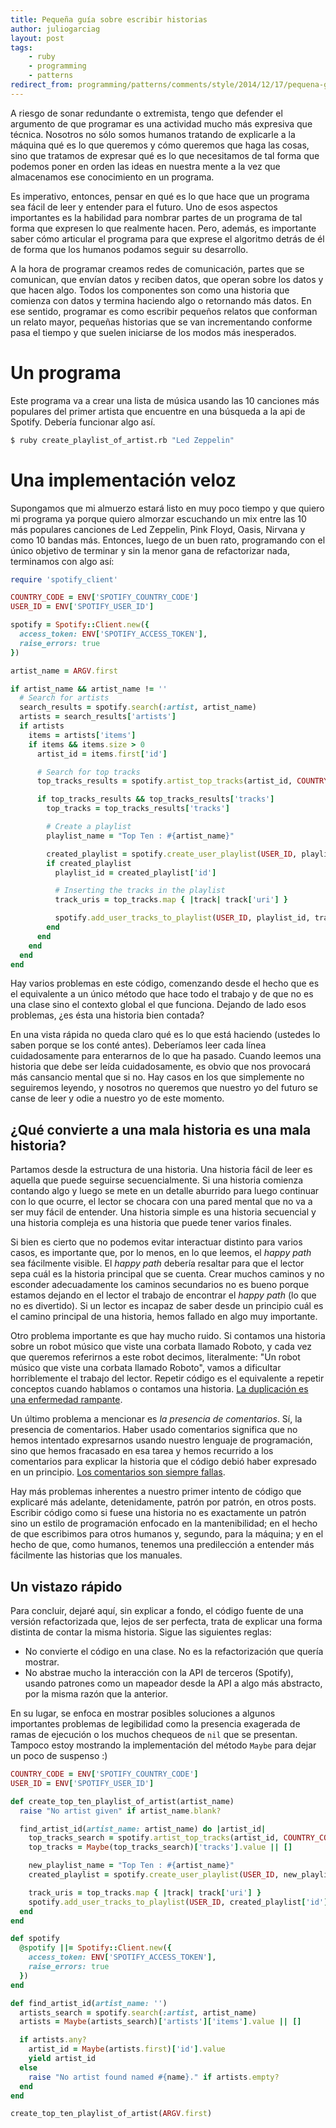 ```yaml
---
title: Pequeña guía sobre escribir historias
author: juliogarciag
layout: post
tags:
    - ruby
    - programming
    - patterns
redirect_from: programming/patterns/comments/style/2014/12/17/pequena-guia-para-escribir-historias.html
---
```



A riesgo de sonar redundante o extremista, tengo que defender el argumento de que programar es una actividad mucho más expresiva que técnica. Nosotros no sólo somos humanos tratando de explicarle a la máquina qué es lo que queremos y cómo queremos que haga las cosas, sino que tratamos de expresar qué es lo que necesitamos de tal forma que podemos poner en orden las ideas en nuestra mente a la vez que almacenamos ese conocimiento en un programa.

Es imperativo, entonces, pensar en qué es lo que hace que un programa sea fácil de leer y entender para el futuro. Uno de esos aspectos importantes es la habilidad para nombrar partes de un programa de tal forma que expresen lo que realmente hacen. Pero, además, es importante saber cómo articular el programa para que exprese el algoritmo detrás de él de forma que los humanos podamos seguir su desarrollo.

A la hora de programar creamos redes de comunicación, partes que se comunican, que envían datos y reciben datos, que operan sobre los datos y que hacen algo. Todos los componentes son como una historia que comienza con datos y termina haciendo algo o retornando más datos. En ese sentido, programar es como escribir pequeños relatos que conforman un relato mayor, pequeñas historias que se van incrementando conforme pasa el tiempo y que suelen iniciarse de los modos más inesperados.

# Un programa

Este programa va a crear una lista de música usando las 10 canciones más populares del primer artista que encuentre en una búsqueda a la api de Spotify. Debería funcionar algo así.

```bash
$ ruby create_playlist_of_artist.rb "Led Zeppelin"
```

# Una implementación veloz

Supongamos que mi almuerzo estará listo en muy poco tiempo y que quiero mi programa ya porque quiero almorzar escuchando un mix entre las 10 más populares canciones de Led Zeppelin, Pink Floyd, Oasis, Nirvana y como 10 bandas más. Entonces, luego de un buen rato, programando con el único objetivo de terminar y sin la menor gana de refactorizar nada, terminamos con algo así:

```ruby
require 'spotify_client'

COUNTRY_CODE = ENV['SPOTIFY_COUNTRY_CODE']
USER_ID = ENV['SPOTIFY_USER_ID']

spotify = Spotify::Client.new({
  access_token: ENV['SPOTIFY_ACCESS_TOKEN'],
  raise_errors: true
})

artist_name = ARGV.first

if artist_name && artist_name != ''
  # Search for artists
  search_results = spotify.search(:artist, artist_name)
  artists = search_results['artists']
  if artists
    items = artists['items']
    if items && items.size > 0
      artist_id = items.first['id']

      # Search for top tracks
      top_tracks_results = spotify.artist_top_tracks(artist_id, COUNTRY_CODE)

      if top_tracks_results && top_tracks_results['tracks']
        top_tracks = top_tracks_results['tracks']

        # Create a playlist
        playlist_name = "Top Ten : #{artist_name}"

        created_playlist = spotify.create_user_playlist(USER_ID, playlist_name)
        if created_playlist
          playlist_id = created_playlist['id']

          # Inserting the tracks in the playlist
          track_uris = top_tracks.map { |track| track['uri'] }

          spotify.add_user_tracks_to_playlist(USER_ID, playlist_id, track_uris)
        end
      end
    end
  end
end
```

Hay varios problemas en este código, comenzando desde el hecho que es el equivalente a un único método que hace todo el trabajo y de que no es una clase sino el contexto global el que funciona. Dejando de lado esos problemas, ¿es ésta una historia bien contada?

En una vista rápida no queda claro qué es lo que está haciendo (ustedes lo saben porque se los conté antes). Deberíamos leer cada línea cuidadosamente para enterarnos de lo que ha pasado. Cuando leemos una historia que debe ser leída cuidadosamente, es obvio que nos provocará más cansancio mental que si no. Hay casos en los que simplemente no seguiremos leyendo, y nosotros no queremos que nuestro yo del futuro se canse de leer y odie a nuestro yo de este momento.

## ¿Qué convierte a una mala historia es una mala historia?

Partamos desde la estructura de una historia. Una historia fácil de leer es aquella que puede seguirse secuencialmente. Si una historia comienza contando algo y luego se mete en un detalle aburrido para luego continuar con lo que ocurre, el lector se chocara con una pared mental que no va a ser muy fácil de entender. Una historia simple es una historia secuencial y una historia compleja es una historia que puede tener varios finales.

Si bien es cierto que no podemos evitar interactuar distinto para varios casos, es importante que, por lo menos, en lo que leemos, el *happy path* sea fácilmente visible. El *happy path* debería resaltar para que el lector sepa cuál es la historia principal que se cuenta. Crear muchos caminos y no esconder adecuadamente los caminos secundarios no es bueno porque estamos dejando en el lector el trabajo de encontrar el *happy path* (lo que no es divertido). Si un lector es incapaz de saber desde un principio cuál es el camino principal de una historia, hemos fallado en algo muy importante.

Otro problema importante es que hay mucho ruido. Si contamos una historia sobre un robot músico que viste una corbata llamado Roboto, y cada vez que queremos referirnos a este robot decimos, literalmente: "Un robot músico que viste una corbata llamado Roboto", vamos a dificultar horriblemente el trabajo del lector. Repetir código es el equivalente a repetir conceptos cuando hablamos o contamos una historia. [La duplicación es una enfermedad rampante](http://blog.8thcolor.com/en/2013/06/duplication-is-a-rampant-disease/).

Un último problema a mencionar es *la presencia de comentarios*. Sí, la presencia de comentarios. Haber usado comentarios significa que no hemos intentado expresarnos usando nuestro lenguaje de programación, sino que hemos fracasado en esa tarea y hemos recurrido a los comentarios para explicar la historia que el código debió haber expresado en un principio. [Los comentarios son siempre fallas](http://www.barebonescoder.com/2011/01/comments-are-always-failures/).

Hay más problemas inherentes a nuestro primer intento de código que explicaré más adelante, detenidamente, patrón por patrón, en otros posts. Escribir código como si fuese una historia no es exactamente un patrón sino un estilo de programación enfocado en la mantenibilidad; en el hecho de que escribimos para otros humanos y, segundo, para la máquina; y en el hecho de que, como humanos, tenemos una predilección a entender más fácilmente las historias que los manuales.

## Un vistazo rápido

Para concluir, dejaré aquí, sin explicar a fondo, el código fuente de una versión refactorizada que, lejos de ser perfecta, trata de explicar una forma distinta de contar la misma historia. Sigue las siguientes reglas:

- No convierte el código en una clase. No es la refactorización que quería mostrar.
- No abstrae mucho la interacción con la API de terceros (Spotify), usando patrones como un mapeador desde la API a algo más abstracto, por la misma razón que la anterior.

En su lugar, se enfoca en mostrar posibles soluciones a algunos importantes problemas de legibilidad como la presencia exagerada de ramas de ejecución o los muchos chequeos de `nil` que se presentan. Tampoco estoy mostrando la implementación del método `Maybe` para dejar un poco de suspenso :)


```ruby
COUNTRY_CODE = ENV['SPOTIFY_COUNTRY_CODE']
USER_ID = ENV['SPOTIFY_USER_ID']

def create_top_ten_playlist_of_artist(artist_name)
  raise "No artist given" if artist_name.blank?

  find_artist_id(artist_name: artist_name) do |artist_id|
    top_tracks_search = spotify.artist_top_tracks(artist_id, COUNTRY_CODE)
    top_tracks = Maybe(top_tracks_search)['tracks'].value || []

    new_playlist_name = "Top Ten : #{artist_name}"
    created_playlist = spotify.create_user_playlist(USER_ID, new_playlist_name)

    track_uris = top_tracks.map { |track| track['uri'] }
    spotify.add_user_tracks_to_playlist(USER_ID, created_playlist['id'], track_uris)
  end
end

def spotify
  @spotify ||= Spotify::Client.new({
    access_token: ENV['SPOTIFY_ACCESS_TOKEN'],
    raise_errors: true
  })
end

def find_artist_id(artist_name: '')
  artists_search = spotify.search(:artist, artist_name)
  artists = Maybe(artists_search)['artists']['items'].value || []

  if artists.any?
    artist_id = Maybe(artists.first)['id'].value
    yield artist_id
  else
    raise "No artist found named #{name}." if artists.empty?
  end
end

create_top_ten_playlist_of_artist(ARGV.first)
```

